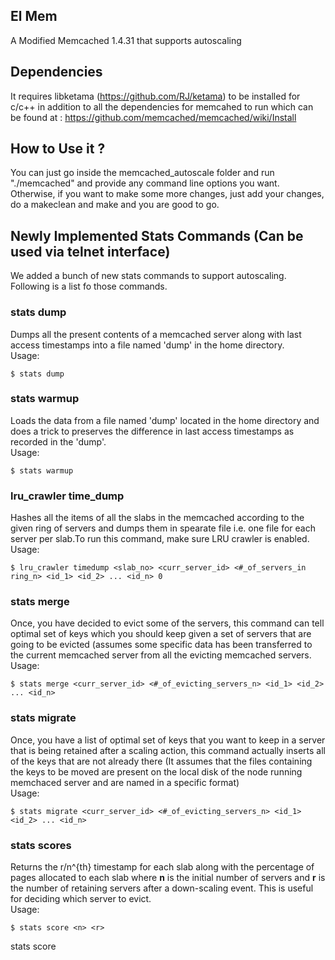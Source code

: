 ## El Mem
A Modified Memcached 1.4.31 that supports autoscaling 
## Dependencies
It requires libketama (https://github.com/RJ/ketama) to be installed for c/c++ in addition to all the dependencies for memcahed to run which can be found at : https://github.com/memcached/memcached/wiki/Install
## How to Use it ?
You can just go inside the memcached_autoscale folder and run "./memcached" and provide any command line options you want. Otherwise, if you want to make some more changes, just add your changes, do a makeclean and make and you are good to go. 
## Newly Implemented Stats Commands (Can be used via telnet interface)
We added a bunch of new stats commands to support autoscaling. Following is a list fo those commands.
### stats dump
Dumps all the present contents of a memcached server along with last access timestamps into a file named 'dump' in the home directory.  
Usage:  
```
$ stats dump
```
### stats warmup
Loads the data from a file named 'dump' located in the home directory and does a trick to preserves the difference in last access timestamps as recorded in the 'dump'.  
Usage:  
```
$ stats warmup
```
### lru_crawler time_dump
Hashes all the items of all the slabs in the memcached according to the given ring of servers and dumps them in spearate file i.e. one file for each server per slab.To run this command, make sure LRU crawler is enabled.  
Usage:  
```
$ lru_crawler timedump <slab_no> <curr_server_id> <#_of_servers_in ring_n> <id_1> <id_2> ... <id_n> 0
```
### stats merge
Once, you have decided to evict some of the servers, this command can tell optimal set of keys which you should keep given a set of servers that are going to be evicted (assumes some  specific data has been transferred to the current memcached server from all the evicting memcached servers.  
Usage:  
```
$ stats merge <curr_server_id> <#_of_evicting_servers_n> <id_1> <id_2> ... <id_n>
```
### stats migrate
Once, you have a list of optimal set of keys that you want to keep in a server that is being retained after a scaling action, this command actually inserts all of the keys that are not already there (It assumes that the files containing the keys to be moved are present on the local disk of the node running memchaced server and are named in a specific format)  
Usage:  
```
$ stats migrate <curr_server_id> <#_of_evicting_servers_n> <id_1> <id_2> ... <id_n>
```

### stats scores
Returns the r/n^{th} timestamp for each slab along with the percentage of pages allocated to each slab where **n** is the initial number of servers and **r** is the number of retaining servers after a down-scaling event. This is useful for deciding which server to evict.  
Usage:  
```
$ stats score <n> <r>
```
stats score 

